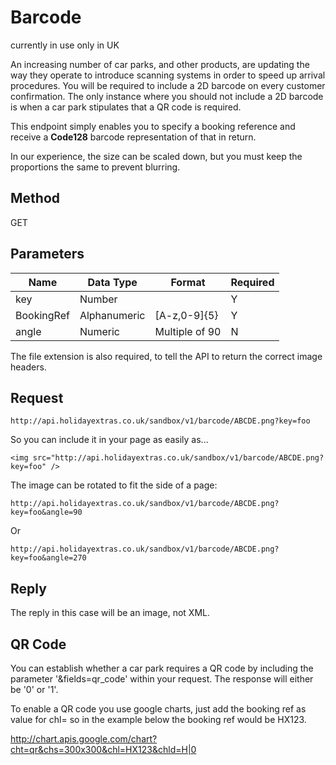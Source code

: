 # Barcode

currently in use only in UK

An increasing number of car parks, and other products, are updating the way they operate to introduce scanning systems in order to speed up arrival procedures. You will be required to include a 2D barcode on every customer confirmation. The only instance where you should not include a 2D barcode is when a car park stipulates that a QR code is required.

This endpoint simply enables you to specify a booking reference and receive a **Code128** barcode representation of that in return. 

In our experience, the size can be scaled down, but you must keep the proportions the same to prevent blurring. 
## Method

GET


## Parameters

 | Name       | Data Type    | Format         | Required | 
 | ----       | ---------    | ------         | -------- | 
 | key        | Number       |                | Y        | 
 | BookingRef | Alphanumeric | [A-z,0-9]{5}   | Y        | 
 | angle      | Numeric      | Multiple of 90 | N        | 

The file extension is also required, to tell the API to return the correct image headers.

## Request

```
http://api.holidayextras.co.uk/sandbox/v1/barcode/ABCDE.png?key=foo
```

So you can include it in your page as easily as...

```
<img src="http://api.holidayextras.co.uk/sandbox/v1/barcode/ABCDE.png?key=foo" />
```


The image can be rotated to fit the side of a page:

```
http://api.holidayextras.co.uk/sandbox/v1/barcode/ABCDE.png?key=foo&angle=90
```
Or
```
http://api.holidayextras.co.uk/sandbox/v1/barcode/ABCDE.png?key=foo&angle=270
```


## Reply

The reply in this case will be an image, not XML.

## QR Code

You can establish whether a car park requires a QR code by including the parameter '&fields=qr_code' within your request. The response will either be '0' or '1'. 

To enable a QR code you use google charts, just add the booking ref as value for chl=  ​so in the example below the booking ref would be HX123.​

http://chart.apis.google.com/chart?cht=qr&chs=300x300&chl=HX123&chld=H|0
